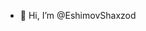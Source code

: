 - 👋 Hi, I’m @EshimovShaxzod


<!---
EshimovShaxzod/EshimovShaxzod is a ✨ special ✨ repository because its `README.md` (this file) appears on your GitHub profile.
You can click the Preview link to take a look at your changes.
--->
